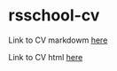 # rsschool-cv

Link to CV markdowm [here](https://olgamyazina.github.io/rsschool-cv/cv) 

Link to CV html [here](https://olgamyazina.github.io/rsschool-cv/)